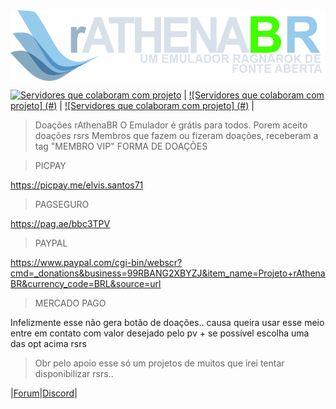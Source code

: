 <img src="branding/logo.png" align="center" />

[![Servidores que colaboram com projeto](#)](#) | [![Servidores que colaboram com projeto] (#)](#) | [![Servidores que colaboram com projeto] (#)](#) |
> Doações rAthenaBR
  O Emulador é grátis para todos. Porem aceito doações rsrs
  Membros que fazem ou fizeram doações, receberam a tag "MEMBRO VIP"
  FORMA DE DOAÇÕES

>  PICPAY

  https://picpay.me/elvis.santos71

>  PAGSEGURO

  https://pag.ae/bbc3TPV

>  PAYPAL

  https://www.paypal.com/cgi-bin/webscr?cmd=_donations&business=99RBANG2XBYZJ&item_name=Projeto+rAthenaBR&currency_code=BRL&source=url

>  MERCADO PAGO

  Infelizmente esse não gera botão de doações.. causa queira usar esse meio entre em contato com valor desejado pelo pv + se possível escolha uma das opt acima rsrs

 > Obr pelo apoio 
  esse só um projetos de muitos que irei tentar disponibilizar rsrs..

|[Forum](#)|[Discord](https://discord.gg/pQNH9Pg)|
